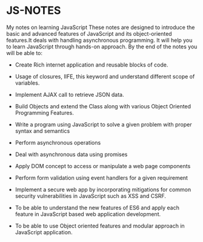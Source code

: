 # JS-NOTES
My notes on learning JavaScript
These notes are designed to introduce the basic and advanced features of JavaScript and its object-oriented features.It deals with handling asynchronous programming. 
It will help you to learn JavaScript through hands-on approach. By the end of the notes you will be able to:

* Create Rich internet application and reusable blocks of code.

* Usage of closures, IIFE, this keyword and understand different scope of variables.

* Implement AJAX call to retrieve JSON data.

* Build Objects and extend the Class along with various Object Oriented Programming Features.

* Write a program using JavaScript to solve a given problem with proper syntax and semantics

* Perform asynchronous operations

* Deal with asynchronous data using promises

* Apply DOM concept to access or manipulate a web page components 

* Perform form validation using event handlers for a given requirement

* Implement a secure web app by incorporating mitigations for common security vulnerabilities in JavaScript such as XSS and CSRF.

* To be able to understand the new features of ES6 and apply each feature in JavaScript based web application development.

* To be able to use Object oriented features and modular approach in JavaScript application.

 
 

